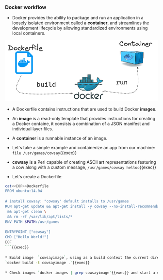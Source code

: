
### Docker workflow

* Docker provides the ability to package and run an application in a loosely isolated environment called a **container**, and streamlines the development lifecycle by allowing standardized environments using local containers.

![Scan results](./assets/workflow.png)

* A Dockerfile contains instructions that are used to build Docker **images**.

* An **image** is a read-only template that provides instructions for creating a Docker containe, it consists a combination of a JSON manifest and individual layer files.

* A **container** is a runnable instance of an image.

* Let's take a simple example and containerize an app from our machine: `file /usr/games/cowsay`{{exec}}

* **cowsay** is a Perl capable of creating ASCII art representations featuring a cow along with a custom message, `/usr/games/cowsay helloo`{{exec}}

* Let's create a Dockerfile:

```bash
cat<<EOF>>Dockerfile
FROM ubuntu:14.04

# install cowsay: "cowsay" default installs to /usr/games
RUN apt-get update && apt-get install -y cowsay --no-install-recommends \
 && apt-get clean \
 && rm -rf /var/lib/apt/lists/*
ENV PATH $PATH:/usr/games

ENTRYPOINT ["cowsay"]
CMD ["Hello World!"]
EOF
```{{exec}}

* Build image  `cowsayimage`, using as a build context the current directory containing the **Dockerfile**:
`docker build -t cowsayimage .`{{exec}}

* Check images `docker images | grep cowsayimage`{{exec}} and start a container based on `cowsayimage`: `docker run cowsayimage`{{exec}}